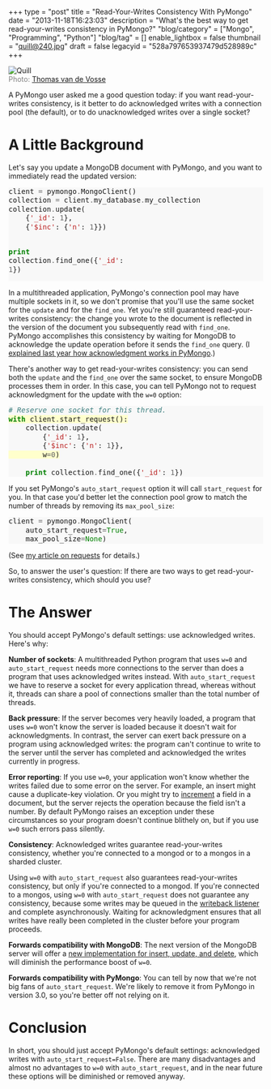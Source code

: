 +++
type = "post"
title = "Read-Your-Writes Consistency With PyMongo"
date = "2013-11-18T16:23:03"
description = "What's the best way to get read-your-writes consistency in PyMongo?"
"blog/category" = ["Mongo", "Programming", "Python"]
"blog/tag" = []
enable_lightbox = false
thumbnail = "quill@240.jpg"
draft = false
legacyid = "528a797653937479d528989c"
+++

<p><img style="display:block; margin-left:auto; margin-right:auto;" src="quill.jpg" alt="Quill" title="Quill" />
<span style="color:gray">Photo: <a href="http://www.flickr.com/photos/appeltaart_/8645069389/">Thomas van de Vosse</a></span></p>
<p>A PyMongo user asked me a good question today: if you want read-your-writes consistency, is it better to do acknowledged writes with a connection pool (the default), or to do unacknowledged writes over a single socket?</p>
<h1 id="a-little-background">A Little Background</h1>
<p>Let's say you update a MongoDB document with PyMongo, and you want to immediately read the updated version:</p>
<div class="codehilite" style="background: #f8f8f8"><pre style="line-height: 125%">client <span style="color: #666666">=</span> pymongo<span style="color: #666666">.</span>MongoClient()
collection <span style="color: #666666">=</span> client<span style="color: #666666">.</span>my_database<span style="color: #666666">.</span>my_collection
collection<span style="color: #666666">.</span>update(
    {<span style="color: #BA2121">&#39;_id&#39;</span>: <span style="color: #666666">1</span>},
    {<span style="color: #BA2121">&#39;$inc&#39;</span>: {<span style="color: #BA2121">&#39;n&#39;</span>: <span style="color: #666666">1</span>}})

<span style="color: #008000; font-weight: bold">print</span> collection<span style="color: #666666">.</span>find_one({<span style="color: #BA2121">&#39;_id&#39;</span>: <span style="color: #666666">1</span>})
</pre></div>


<p>In a multithreaded application, PyMongo's connection pool may have multiple sockets in it, so we don't promise that you'll use the same socket for the <code>update</code> and for the <code>find_one</code>. Yet you're still guaranteed read-your-writes consistency: the change you wrote to the document is reflected in the version of the document you subsequently read with <code>find_one</code>. PyMongo accomplishes this consistency by waiting for MongoDB to acknowledge the update operation before it sends the <code>find_one</code> query. (I <a href="/blog/pymongos-new-default-safe-writes/">explained last year how acknowledgment works in PyMongo</a>.)</p>
<p>There's another way to get read-your-writes consistency: you can send both the <code>update</code> and the <code>find_one</code> over the same socket, to ensure MongoDB processes them in order. In this case, you can tell PyMongo not to request acknowledgment for the update with the <code>w=0</code> option:</p>
<div class="codehilite" style="background: #f8f8f8"><pre style="line-height: 125%"><span style="color: #408080; font-style: italic"># Reserve one socket for this thread.</span>
<span style="background-color: #ffffcc"><span style="color: #008000; font-weight: bold">with</span> client<span style="color: #666666">.</span>start_request():
</span>    collection<span style="color: #666666">.</span>update(
        {<span style="color: #BA2121">&#39;_id&#39;</span>: <span style="color: #666666">1</span>},
        {<span style="color: #BA2121">&#39;$inc&#39;</span>: {<span style="color: #BA2121">&#39;n&#39;</span>: <span style="color: #666666">1</span>}},
<span style="background-color: #ffffcc">        w<span style="color: #666666">=0</span>)
</span>
    <span style="color: #008000; font-weight: bold">print</span> collection<span style="color: #666666">.</span>find_one({<span style="color: #BA2121">&#39;_id&#39;</span>: <span style="color: #666666">1</span>})
</pre></div>


<p>If you set PyMongo's <code>auto_start_request</code> option it will call <code>start_request</code> for you. In that case you'd better let the connection pool grow to match the number of threads by removing its <code>max_pool_size</code>:</p>
<div class="codehilite" style="background: #f8f8f8"><pre style="line-height: 125%">client <span style="color: #666666">=</span> pymongo<span style="color: #666666">.</span>MongoClient(
    auto_start_request<span style="color: #666666">=</span><span style="color: #008000">True</span>,
    max_pool_size<span style="color: #666666">=</span><span style="color: #008000">None</span>)
</pre></div>


<p>(See <a href="/blog/requests-in-python-and-mongodb/">my article on requests</a> for details.)</p>
<p>So, to answer the user's question: If there are two ways to get read-your-writes consistency, which should you use?</p>
<h1 id="the-answer">The Answer</h1>
<p>You should accept PyMongo's default settings: use acknowledged writes. Here's why:</p>
<p><strong>Number of sockets</strong>: A multithreaded Python program that uses <code>w=0</code> and <code>auto_start_request</code> needs more connections to the server than does a program that uses acknowledged writes instead. With <code>auto_start_request</code> we have to reserve a socket for every application thread, whereas without it, threads can share a pool of connections smaller than the total number of threads.</p>
<p><strong>Back pressure</strong>: If the server becomes very heavily loaded, a program that uses <code>w=0</code> won't know the server is loaded because it doesn't wait for acknowledgments. In contrast, the server can exert back pressure on a program using acknowledged writes: the program can't continue to write to the server until the server has completed and acknowledged the writes currently in progress.</p>
<p><strong>Error reporting</strong>: If you use <code>w=0</code>, your application won't know whether the writes failed due to some error on the server. For example, an insert might cause a duplicate-key violation. Or you might try to <a href="http://docs.mongodb.org/manual/reference/operator/update/inc/">increment</a> a field in a document, but the server rejects the operation because the field isn't a number. By default PyMongo raises an exception under these circumstances so your program doesn't continue blithely on, but if you use <code>w=0</code> such errors pass silently.</p>
<p><strong>Consistency</strong>: Acknowledged writes guarantee read-your-writes consistency, whether you're connected to a mongod or to a mongos in a sharded cluster.</p>
<p>Using <code>w=0</code> with <code>auto_start_request</code> also guarantees read-your-writes consistency, but only if you're connected to a mongod. If you're connected to a mongos, using <code>w=0</code> with <code>auto_start_request</code> does not guarantee any consistency, because some writes may be queued in the <a href="http://docs.mongodb.org/manual/faq/sharding/#what-does-writebacklisten-in-the-log-mean">writeback listener</a> and complete asynchronously. Waiting for acknowledgment ensures that all writes have really been completed in the cluster before your program proceeds.</p>
<p><strong>Forwards compatibility with MongoDB</strong>: The next version of the MongoDB server will offer a <a href="https://jira.mongodb.org/browse/SERVER-9038">new implementation for insert, update, and delete</a>, which will diminish the performance boost of <code>w=0</code>.</p>
<p><strong>Forwards compatibility with PyMongo</strong>: You can tell by now that we're not big fans of <code>auto_start_request</code>. We're likely to remove it from PyMongo in version 3.0, so you're better off not relying on it.</p>
<h1 id="conclusion">Conclusion</h1>
<p>In short, you should just accept PyMongo's default settings: acknowledged writes with <code>auto_start_request=False</code>. There are many disadvantages and almost no advantages to <code>w=0</code> with <code>auto_start_request</code>, and in the near future these options will be diminished or removed anyway.</p>
    